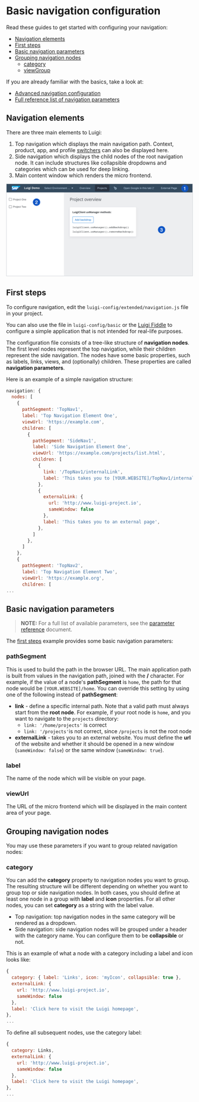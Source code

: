 #  Basic navigation configuration

Read these guides to get started with configuring your navigation:

* [Navigation elements](#navigation-elements)
* [First steps](#first-steps)
* [Basic navigation parameters](#basic-navigation-parameters)
* [Grouping navigation nodes](#grouping-navigation-nodes)
  * [category](#category)
  * [viewGroup](#viewgroup)

If you are already familiar with the basics, take a look at:
* [Advanced navigation configuration](navigation-advanced.md)
* [Full reference list of navigation parameters](navigation-parameters-reference.md)

## Navigation elements

There are three main elements to Luigi:

1. Top navigation which displays the main navigation path. Context, product, app, and profile [switchers](navigation-parameters-reference.md/#context-switcher) can also be displayed here.
2. Side navigation which displays the child nodes of the root navigation node. It can include structures like collapsible dropdowns and categories which can be used for deep linking.
3. Main content window which renders the micro frontend.


![Navigation layout](assets/navigation-structure.png)


## First steps

To configure navigation, edit the `luigi-config/extended/navigation.js` file in your project.

You can also use the file in `luigi-config/basic` or the [Luigi Fiddle](https://fiddle.luigi-project.io) to configure a simple application that is not intended for real-life purposes.

The configuration file consists of a tree-like structure of **navigation nodes**. The first level nodes represent the top navigation, while their children represent the side navigation. The nodes have some basic properties, such as labels, links, views, and (optionally) children. These properties are called **navigation parameters**.

Here is an example of a simple navigation structure:

```javascript
navigation: {
  nodes: [
    {
      pathSegment: 'TopNav1',
      label: 'Top Navigation Element One',
      viewUrl: 'https://example.com',
      children: [
        {
          pathSegment: 'SideNav1',
          label: 'Side Navigation Element One',
          viewUrl: 'https://example.com/projects/list.html',
          children: [
            {
              link: '/TopNav1/internalLink',
              label: 'This takes you to [YOUR.WEBSITE]/TopNav1/internalLink',
            },
            {
              externalLink: {
                url: 'http://www.luigi-project.io',
                sameWindow: false
              },
              label: 'This takes you to an external page',
            },
          ]
        },
      ]
    },
    {
      pathSegment: 'TopNav2',
      label: 'Top Navigation Element Two',
      viewUrl: 'https://example.org',
      children: [
...
```

## Basic navigation parameters

>**NOTE:** For a full list of available parameters, see the [parameter reference](navigation-parameters-reference.md) document.

The [first steps](#first-steps) example provides some basic navigation parameters:

### pathSegment
This is used to build the path in the browser URL. The main application path is built from values in the navigation path, joined with the **/** character. For example, if the value of a node's **pathSegment** is `home`, the path for that node would be `[YOUR.WEBSITE]/home`. You can override this setting by using one of the following instead of **pathSegment**:
* **link** - define a specific internal path. Note that a valid path must always start from the **root node**. For example, if your root node is `home`, and you want to navigate to the `projects` directory:
	- `link: '/home/projects'` is correct
	- `link: '/projects'`is not correct, since `/projects` is not the root node
* **externalLink** - takes you to an external website. You must define the **url** of the website and whether it should be opened in a new window (`sameWindow: false`) or the same window (`sameWindow: true`).
### label
The name of the node which will be visible on your page.
### viewUrl
The URL of the micro frontend which will be displayed in the main content area of your page.

## Grouping navigation nodes

You may use these parameters if you want to group related navigation nodes:

### category
You can add the **category** property to navigation nodes you want to group. The resulting structure will be different depending on whether you want to group top or side navigation nodes. In both cases, you should define at least one node in a group with **label** and **icon** properties. For all other nodes, you can set **category** as a string with the label value.

* Top navigation:
top navigation nodes in the same category will be rendered as a dropdown.
* Side navigation:
side navigation nodes will be grouped under a header with the category name. You can configure them to be **collapsible** or not.

This is an example of what a node with a category including a label and icon looks like:

```javascript
{
  category: { label: 'Links', icon: 'myIcon', collapsible: true },
  externalLink: {
    url: 'http://www.luigi-project.io',
    sameWindow: false
  },
  label: 'Click here to visit the Luigi homepage',
},
...
```

To define all subsequent nodes, use the category label:

```javascript
{
  category: Links,
  externalLink: {
    url: 'http://www.luigi-project.io',
    sameWindow: false
  },
  label: 'Click here to visit the Luigi homepage',
},
...
```
